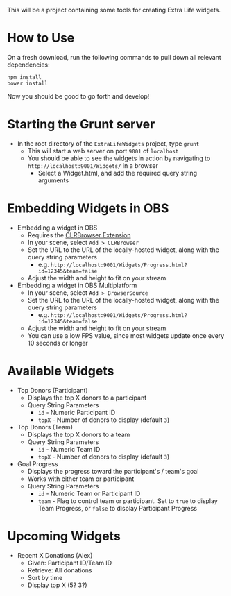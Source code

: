 This will be a project containing some tools for creating Extra Life widgets.

How to Use
==========
On a fresh download, run the following commands to pull down all relevant dependencies:

`npm install`  
`bower install`

Now you should be good to go forth and develop!

Starting the Grunt server
=========================

* In the root directory of the `ExtraLifeWidgets` project, type `grunt`
  * This will start a web server on port `9001` of `localhost`
  * You should be able to see the widgets in action by navigating to `http://localhost:9001/Widgets/` in a browser
    * Select a Widget.html, and add the required query string arguments

Embedding Widgets in OBS
========================

* Embedding a widget in OBS
  * Requires the [CLRBrowser Extension](https://obsproject.com/forum/resources/clr-browser-source-plugin.22/)
  * In your scene, select `Add > CLRBrowser`
  * Set the URL to the URL of the locally-hosted widget, along with the query string parameters
    * e.g. `http://localhost:9001/Widgets/Progress.html?id=12345&team=false`
  * Adjust the width and height to fit on your stream
* Embedding a widget in OBS Multiplatform
  * In your scene, select `Add > BrowserSource`
  * Set the URL to the URL of the locally-hosted widget, along with the query string parameters
    * e.g. `http://localhost:9001/Widgets/Progress.html?id=12345&team=false`
  * Adjust the width and height to fit on your stream
  * You can use a low FPS value, since most widgets update once every 10 seconds or longer

Available Widgets
=================

* Top Donors (Participant)
  * Displays the top X donors to a participant
  * Query String Parameters
    * `id` - Numeric Participant ID
    * `topX` - Number of donors to display (default `3`)
* Top Donors (Team)
  * Displays the top X donors to a team
  * Query String Parameters
    * `id` - Numeric Team ID
    * `topX` - Number of donors to display (default `3`)
* Goal Progress
  * Displays the progress toward the participant's / team's goal
  * Works with either team or participant
  * Query String Parameters
    * `id` - Numeric Team or Participant ID
    * `team` - Flag to control team or participant. Set to `true` to display Team Progress, or `false` to display Participant Progress

Upcoming Widgets
================

* Recent X Donations (Alex)
  * Given: Participant ID/Team ID
  * Retrieve: All donations
  * Sort by time
  * Display top X (5? 3?)

